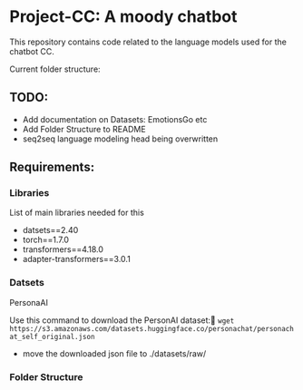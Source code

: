 # Project-CC: A moody chatbot

This repository contains code related to the language models used for the chatbot CC.

Current folder structure:

## TODO:
 - Add documentation on Datasets: EmotionsGo etc
 - Add Folder Structure to README
 - seq2seq language modeling head being overwritten 

## Requirements:

### Libraries
List of main libraries needed for this
- datsets==2.40
- torch==1.7.0
- transformers==4.18.0
- adapter-transformers==3.0.1

### Datsets

PersonaAI

Use this command to download the PersonAI dataset:
```wget https://s3.amazonaws.com/datasets.huggingface.co/personachat/personachat_self_original.json```

- move the downloaded json file to ./datasets/raw/

### Folder Structure

